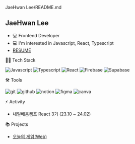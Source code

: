 JaeHwan Lee/README.md


## JaeHwan Lee

* 💻 Frontend Developer
* 💻 I'm interested in Javascript, React, Typescript
* [RESUME](https://www.notion.so/JaeHwan-Lee-d1588f64126f4b7aa249851a09553e29)

👨‍💻 Tech Stack

![Javascript](https://img.shields.io/badge/-JavaScript-F7DF1E?style=flat-square&logo=JavaScript&logoColor=black) ![Typescript](https://img.shields.io/badge/-TypeScript-3178C6?style=flat-square&logo=TypeScript&logoColor=white) ![React](https://img.shields.io/badge/-React-61DAFB?style=flat-square&logo=React&logoColor=black) ![Firebase](https://img.shields.io/badge/-Firebase-FFCA28?style=flat-square&logo=Firebase&logoColor=black) 
![Supabase](https://img.shields.io/badge/-Supabase-3FCF8E?style=flat-square&logo=Supabase&logoColor=black) 

🛠 Tools

![git](https://img.shields.io/badge/-git-F05032?style=flat-square&logo=git&logoColor=black) ![github](https://img.shields.io/badge/-github-181717?style=flat-square&logo=github&logoColor=white) ![notion](https://img.shields.io/badge/-notion-000000?style=flat-square&logo=notion&logoColor=white) ![figma](https://img.shields.io/badge/-figma-F24E1E?style=flat-square&logo=figma&logoColor=black) ![canva](https://img.shields.io/badge/-canva-00C4CC?style=flat-square&logo=canva&logoColor=white)




⚡ Activity

* 내일배움캠프 React 3기 (23.10 ~ 24.02)

📚 Projects

* [오늘의 게임(Web)](https://github.com/final-project-09a/todaygames)

